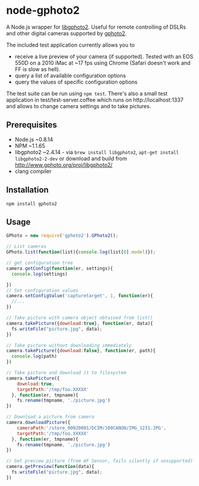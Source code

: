 # node-gphoto2
A Node.js wrapper for [libgphoto2](http://www.gphoto.org). Useful for remote controlling of DSLRs and other digital cameras supported by [gphoto2](http://www.gphoto.org).


The included test application currently allows you to

* receive a live preview of your camera (if supported). Tested with an EOS 550D on a 2010 iMac at ~17 fps using Chrome (Safari doesn't work and FF is slow as hell).
* query a list of available configuration options
* query the values of specific configuration options

The test suite can be run using ``npm test``. There's also a small test application in test/test-server.coffee which runs on http://localhost:1337 and allows to change camera settings and to
take pictures.

## Prerequisites
* Node.js ~0.8.14
* NPM ~1.1.65
* libgphoto2 ~2.4.14 - via ``brew install libgphoto2``, ``apt-get install libgphoto2-2-dev`` or download and build from http://www.gphoto.org/proj/libgphoto2/
* clang compiler

## Installation
    npm install gphoto2

## Usage
```javascript
GPhoto = new require('gphoto2').GPhoto2();

// List cameras
GPhoto.list(function(list){console.log(list[0].model)});

// get configuration tree
camera.getConfig(function(er, settings){
  console.log(settings)

})
// Set configuration values
camera.setConfigValue('capturetarget', 1, function(er){
  //...
})

// Take picture with camera object obtained from list()
camera.takePicture({download:true}, function(er, data){
  fs.writeFile("picture.jpg", data);
})

// Take picture without downloading immediately
camera.takePicture({download:false}, function(er, path){
  console.log(path)
})

// Take picture and download it to filesystem
camera.takePicture({
    download:true,
    targetPath:'/tmp/foo.XXXXX'
  }, function(er, tmpname){
    fs.rename(tmpname, './picture.jpg')
})

// Download a picture from camera
camera.downloadPicture({
    cameraPath:'/store_00020001/DCIM/100CANON/IMG_1231.JPG',
    targetPath:'/tmp/foo.XXXXX'
  }, function(er, tmpname){
    fs.rename(tmpname, './picture.jpg')
})

// Get preview picture (from AF Sensor, fails silently if unsupported)
camera.getPreview(function(data){
  fs.writeFile("picture.jpg", data);
})
```
